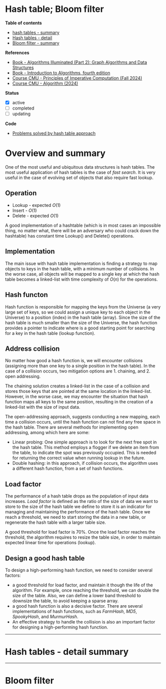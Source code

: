 <h1>Hash table; Bloom filter</h1>

__Table of contents__
- [hash tables - summary](#hashsummary)
- [Hash tables - detail](#hashdetail)
- [Bloom filter - summary](#bloom)

__References__
- [Book - Algorithms Illuminated (Part 2): Graph Algorithms and Data Structures](https://www.algorithmsilluminated.org/)
- [Book - Introduction to Algorithms, fourth edition](https://mitpress.mit.edu/9780262046305/introduction-to-algorithms/)
- [Course CMU -  Principles of Imperative Computation (Fall 2024)](https://www.cs.cmu.edu/~15122/handouts/lectures/12-hashing.pdf)
- [Course CMU - Algorithm (2024)](https://courses.grainger.illinois.edu/cs473/fa2024/index.html)


__Status__
- [x] active
- [ ] completed
- [ ] updating

__Code__
- [Problems solved by hash table approach](https://github.com/Sean-Toroghi/Algorithm/blob/e3819391785d981dee93978d3dcb88084c9e2e8d/DataStructure/HashTables/HashTables.ipynb)

# Overview and summary
One of the most useful and ubiquitous data structures is hash tables. The most useful application of hash tables is the case of _fast search_. It is very useful in the case of evolving set of objects that also require fast lookup.

## Operation
- Lookup - expected $O(1)$
- Insert - $O(1)$
- Delete - expected $O(1)$

A good implementation of a hashtable (which is in most cases an impossible thing, no matter what, there will be an adversary who could crack down the hashtable) has constant time Lookup() and Delete() operations.


## Implementation

The main issue with hash table implementation is finding a strategy to map objects to keys in the hash table, with a minimum number of collisions. In the worse case, all objects will be mapped to a single key at which the hash table becomes a linked-list with time complexity of $O(n)$ for the operations. 

## Hash functon
Hash function is responsible for mapping the keys from the Universe (a very large set of keys, so we could assign a unique key to each object in the Universe) to a position (index) in the hash table (array). Since the size of the hash table is much smaller than the size of the Universe, the hash function provides a pointer to indicate where is a good starting point for searching for a key in the hash table (lookup function). 

## Address collision
No matter how good a hash function is, we will encounter collisions (assigning more than one key to a single position in the hash table). In the case of a collision occurs, two mitigation options are 1. chaining, and 2. open addressing. 

The chaining solution creates a linked-list in the case of a collision and stores those keys that are pointed at the same location in the linked-list. However, in the worse case, we may encounter the situation that hash function maps all keys to the same position, resulting in the creation of a linked-list with the size of input data.

The open-addressing approach, suggests conducting a new mapping, each time a collision occurs, until the hash function can not find any free space in the hash table. There are several methods for implementing open addressing, among which here are some:
- Linear probing: One simple approach is to look for the next free spot in the hash table. This method employs a flogger if we delete an item from the table, to indicate the spot was previously occupied. This is needed for returning the correct value when running lookup in the future.
- Double hashing: in this approach, if collision occurs, the algorithm uses a different hash function, from a set of hash functions.

## Load factor
The performance of a hash table drops as the population of input data increases. _Load factor_ is defined as the ratio of the size of data we want to store to the size of the hash table we define to store it is an indicator for managing and maintaining the performance of the hash table. Once we reach a threshold, we need to start storing the data in a new table, or regenerate the hash table with a larger table size. 

A good threshold for load factor is 70%. Once the load factor reaches the threshold, the algorithm requires to resize the table size, in order to maintain expected linear time for operations (lookup). 



## Design a good hash table
To design a high-performing hash function, we need to consider several factors:
- a good threshold for load factor, and maintain it though the life of the algorithm. For example, once reaching  the threshold, we can double the size of the table. Also, we can define a lower band threshold to downsize the table, to avoid keeping a sparse array.
- a good hash function is also a decisive factor. There are several implementations of hash functions, such as _FarmHash_, _MD5_, _SpookyHash_, and _MurmurHash_.
- An effective strategy to handle the collision is also an important factor for designing a high-performing hash function.

---
# Hash tables - detail summary

---
# Bloom filter

